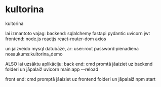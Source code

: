 # kultorina
kultorina


lai izmantoto vajag:
backend:
	sqlalchemy
	fastapi
	pydantic
	uvicorn
	jwt
frontend:
	node.js
	reactjs
	react-router-dom
	axios

un jaizveido mysql datubāze, ar:
user:root
password:pienadiena
nosaukums:kultorina_demo

ALSO lai uzsāktu aplikāciju:
back end:
cmd promtā jāaiziet uz backend folderi un jāpalaiž
uvicorn main:app --reload

front end:
cmd promptā jāaiziet uz frontend folderi un jāpalaiž
npm start
	
